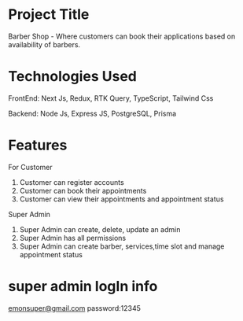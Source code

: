 # Project Title

Barber Shop - Where customers can book their applications based on availability of barbers.

# Technologies Used

FrontEnd: Next Js, Redux, RTK Query, TypeScript, Tailwind Css

Backend: Node Js, Express JS, PostgreSQL, Prisma

# Features

For Customer

1. Customer can register accounts
2. Customer can book their appointments
3. Customer can view their appointments and appointment status

Super Admin

1. Super Admin can create, delete, update an admin
2. Super Admin has all permissions
3. Super Admin can create barber, services,time slot and manage appointment status

super admin logIn info 
=========
   emonsuper@gmail.com
   password:12345
